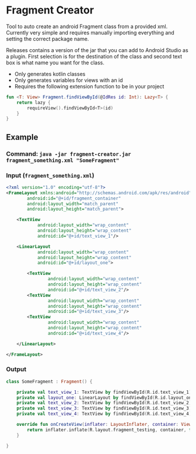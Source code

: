 # Fragment Creator

Tool to auto create an android Fragment class from a provided xml. Currently very simple and requires manually importing everything and setting the correct package name.

Releases contains a version of the jar that you can add to Android Studio as a plugin. First selection is for the destination of the class and second text box is what name you want for the class.

* Only generates kotlin classes
* Only generates variables for views with an id
* Requires the following extension function to be in your project

```kotlin
fun <T: View> Fragment.findViewById(@IdRes id: Int): Lazy<T> {
	return lazy {
		requireView().findViewById<T>(id)
	}
}
```

## Example

### Command: `java -jar fragment-creator.jar fragment_something.xml "SomeFragment"` 

### Input (`fragment_something.xml`)
```xml
<?xml version="1.0" encoding="utf-8"?>
<FrameLayout xmlns:android="http://schemas.android.com/apk/res/android"
        android:id="@+id/fragment_container"
        android:layout_width="match_parent"
        android:layout_height="match_parent">

    <TextView
            android:layout_width="wrap_content"
            android:layout_height="wrap_content"
            android:id="@+id/text_view_1"/>

    <LinearLayout
            android:layout_width="wrap_content"
            android:layout_height="wrap_content"
            android:id="@+id/layout_one">

        <TextView
                android:layout_width="wrap_content"
                android:layout_height="wrap_content"
                android:id="@+id/text_view_2"/>
        <TextView
                android:layout_width="wrap_content"
                android:layout_height="wrap_content"
                android:id="@+id/text_view_3"/>
        <TextView
                android:layout_width="wrap_content"
                android:layout_height="wrap_content"
                android:id="@+id/text_view_4"/>

    </LinearLayout>

</FrameLayout>
```

### Output
```kotlin
class SomeFragment : Fragment() {

	private val text_view_1: TextView by findViewById(R.id.text_view_1)
	private val layout_one: LinearLayout by findViewById(R.id.layout_one)
	private val text_view_2: TextView by findViewById(R.id.text_view_2)
	private val text_view_3: TextView by findViewById(R.id.text_view_3)
	private val text_view_4: TextView by findViewById(R.id.text_view_4)

	override fun onCreateView(inflater: LayoutInflater, container: ViewGroup?, savedInstanceState: Bundle?): View? {
		return inflater.inflate(R.layout.fragment_testing, container, false)
	}

}
```
